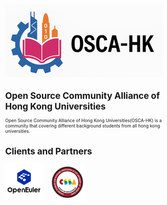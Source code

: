 ![OSCA-HK logo](../logo/OSCA-HK2.png)

# Open Source Community Alliance of Hong Kong Universities

Open Source Community Alliance of Hong Kong Universities(OSCA-HK) is a community that covering different background students from all hong kong universities.


<!-- # Joint universities
<div style="display: flex; gap: 50px; flex-wrap: wrap; align-items: center">
  <a href="https://www.cityu.edu.hk/">
    <img src="../logo/CityUHK_logo.png" style="width: 120px; height: auto; display: block"/>
  </a>
  <a href="https://www.cuhk.edu.hk/english/index.html">
    <img src="../logo/CUHK_logo.png" style="width: 90px; height: auto; display: block"/>
  </a>
</div> -->

# Clients and Partners
<div style="display: flex; gap: 20px; flex-wrap: wrap; align-items: center; height: max-content">
  <a href="https://www.openeuler.org/en/" style="display: inline-flex; height: 100%; align-items: center">
    <img src="../logo/openeuler_logo.png" style="width:120px; height:auto; margin: auto"/>
  </a>
  <a href="https://www.cityucssa.org/" style="display: inline-flex; height: 100%; align-items: center">
    <img src="../logo/CityUHK-CSSA-logo.jpg" style="width:120px; height:auto; margin: auto;transform: translateY(2px)"/>
  </a>
</div>
